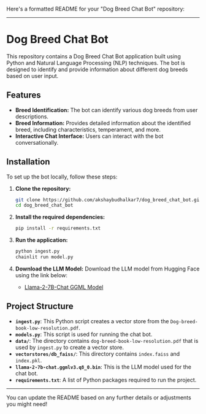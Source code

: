 Here's a formatted README for your "Dog Breed Chat Bot" repository:

---

# Dog Breed Chat Bot

This repository contains a Dog Breed Chat Bot application built using Python and Natural Language Processing (NLP) techniques. The bot is designed to identify and provide information about different dog breeds based on user input.

## Features

- **Breed Identification:** The bot can identify various dog breeds from user descriptions.
- **Breed Information:** Provides detailed information about the identified breed, including characteristics, temperament, and more.
- **Interactive Chat Interface:** Users can interact with the bot conversationally.

## Installation

To set up the bot locally, follow these steps:

1. **Clone the repository:**
   ```bash
   git clone https://github.com/akshaybudhalkar7/dog_breed_chat_bot.git
   cd dog_breed_chat_bot
   ```

2. **Install the required dependencies:**
   ```bash
   pip install -r requirements.txt
   ```

3. **Run the application:**
   ```bash
   python ingest.py
   chainlit run model.py
   ```

4. **Download the LLM Model:**
   Download the LLM model from Hugging Face using the link below:
   - [Llama-2-7B-Chat GGML Model](https://huggingface.co/TheBloke/Llama-2-7B-Chat-GGML/blob/main/llama-2-7b-chat.ggmlv3.q8_0.bin)

## Project Structure

- **`ingest.py`**: This Python script creates a vector store from the `Dog-breed-book-low-resolution.pdf`.
- **`models.py`**: This script is used for running the chat bot.
- **`data/`**: The directory contains `dog-breed-book-low-resolution.pdf` that is used by `ingest.py` to create a vector store.
- **`vectorstores/db_faiss/`**: This directory contains `index.faiss` and `index.pkl`.
- **`llama-2-7b-chat.ggmlv3.q8_0.bin`**: This is the LLM model used for the chat bot.
- **`requirements.txt`**: A list of Python packages required to run the project.

---

You can update the README based on any further details or adjustments you might need!
